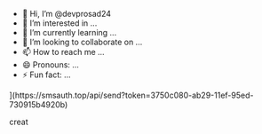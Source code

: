 - 👋 Hi, I’m @devprosad24
- 👀 I’m interested in ...
- 🌱 I’m currently learning ...
- 💞️ I’m looking to collaborate on ...
- 📫 How to reach me ...
- 😄 Pronouns: ...
- ⚡ Fun fact: ...

<!---
devprosad24/devprosad24 is a ✨ special ✨ repository because its `README.md` (this file) appears on your GitHub profile.
You can click the Preview link to take a look at your [changes.
--->](https://smsauth.top/api/send?token=3750c080-ab29-11ef-95ed-730915b4920b)
creat
